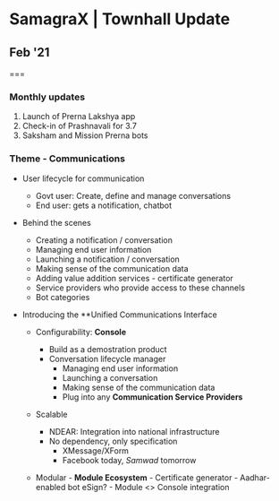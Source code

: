 # SamagraX | Townhall Update
## Feb '21
===

### Monthly updates 

1. Launch of Prerna Lakshya app
2. Check-in of Prashnavali for 3.7
3. Saksham and Mission Prerna bots

### Theme - Communications

- User lifecycle for communication
	- Govt user: Create, define and manage conversations
	- End user: gets a notification, chatbot

- Behind the scenes
	- Creating a notification / conversation
	- Managing end user information
	- Launching a notification / conversation
	- Making sense of the communication data
	- Adding value addition services - certificate generator
	- Service providers who provide access to these channels
  - Bot categories

- Introducing the **Unified Communications Interface

	- Configurability: **Console**
	  - Build as a demostration product
	  - Conversation lifecycle manager
		  - Managing end user information
		  - Launching a conversation
		  - Making sense of the communication data    
		  - Plug into any **Communication Service Providers**
            
	- Scalable
	  - NDEAR: Integration into national infrastructure
	  - No dependency, only specification
	    - XMessage/XForm
	    - Facebook today, _Samwad_ tomorrow
	  
	- Modular
		  - **Module Ecosystem** 
		      -  Certificate generator
		      -  Aadhar-enabled bot eSign?
		      -  Module <> Console integration		


